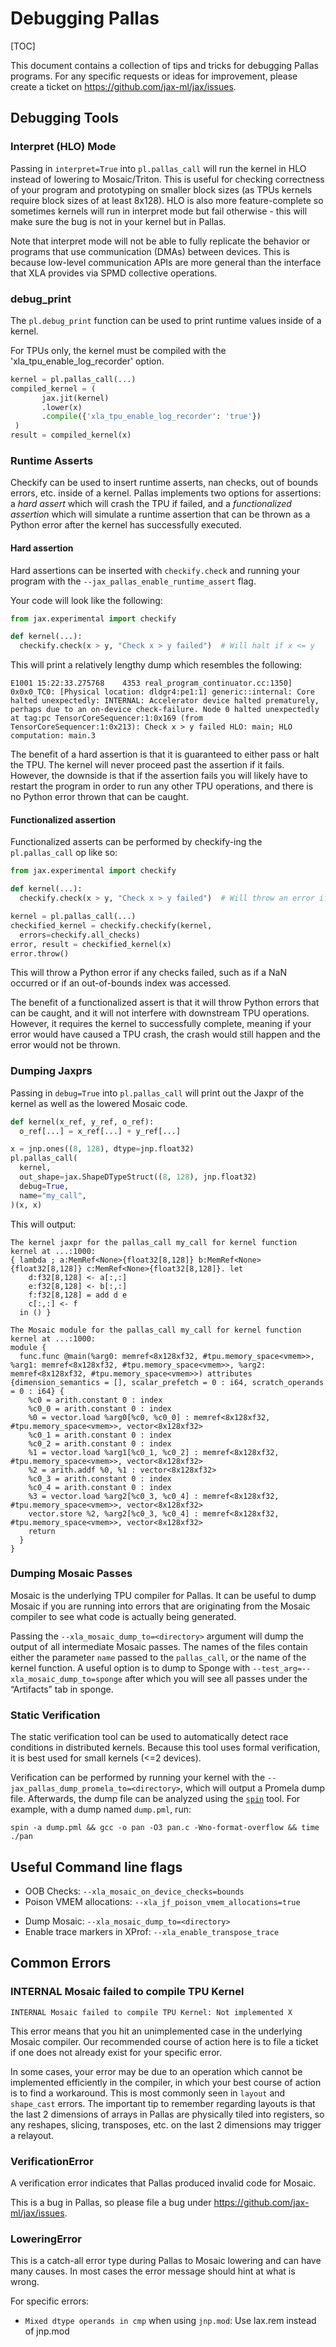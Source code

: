 # Debugging Pallas

<!--internal:0-->

<!--*
freshness: { owner: 'justinfu' reviewed: '2024-11-19' }
*-->

[TOC]

This document contains a collection of tips and tricks for debugging Pallas
programs. For any specific requests or ideas for improvement, please create
a ticket on https://github.com/jax-ml/jax/issues.

## Debugging Tools

### Interpret (HLO) Mode

Passing in `interpret=True` into `pl.pallas_call` will run the kernel in HLO instead of lowering to Mosaic/Triton. This is useful for checking correctness of your program and prototyping on smaller block sizes (as TPUs kernels require block sizes of at least 8x128). HLO is also more feature-complete so sometimes kernels will run in interpret mode but fail otherwise - this will make sure the bug is not in your kernel but in Pallas.

Note that interpret mode will not be able to fully replicate the behavior or programs that use communication (DMAs) between devices. This is because low-level communication APIs are more general than the interface that XLA provides via SPMD collective operations.

### debug_print

The `pl.debug_print` function can be used to print runtime values inside of a kernel.

For TPUs only, the kernel must be compiled with the 'xla_tpu_enable_log_recorder' option.
<!--internal:1-->

```python
kernel = pl.pallas_call(...)
compiled_kernel = (
       jax.jit(kernel)
       .lower(x)
       .compile({'xla_tpu_enable_log_recorder': 'true'})
 )
result = compiled_kernel(x)
```

### Runtime Asserts

Checkify can be used to insert runtime asserts, nan checks, out of bounds errors, etc. inside of a kernel.
Pallas implements two options for assertions: a *hard assert* which will crash the TPU if failed, and a *functionalized assertion* which will simulate a runtime assertion that can be thrown
as a Python error after the kernel has successfully executed.

#### Hard assertion

Hard assertions can be inserted with `checkify.check`
and running your program with the `--jax_pallas_enable_runtime_assert` flag.

Your code will look like the following:

```python
from jax.experimental import checkify

def kernel(...):
  checkify.check(x > y, "Check x > y failed")  # Will halt if x <= y
```

This will print a relatively lengthy dump which resembles the following:

```
E1001 15:22:33.275768    4353 real_program_continuator.cc:1350] 0x0x0_TC0: [Physical location: dldgr4:pe1:1] generic::internal: Core halted unexpectedly: INTERNAL: Accelerator device halted prematurely, perhaps due to an on-device check-failure. Node 0 halted unexpectedly at tag:pc TensorCoreSequencer:1:0x169 (from TensorCoreSequencer:1:0x213): Check x > y failed HLO: main; HLO computation: main.3
```

The benefit of a hard assertion is that it is guaranteed to either pass or
halt the TPU. The kernel will never proceed past the assertion if it fails.
However, the downside is that if the assertion fails you will
likely have to restart the program in order to run any other TPU operations,
and there is no Python error thrown that can be caught.

#### Functionalized assertion
Functionalized asserts can be performed by checkify-ing the `pl.pallas_call` op like so:

```python
from jax.experimental import checkify

def kernel(...):
  checkify.check(x > y, "Check x > y failed")  # Will throw an error if x <= y

kernel = pl.pallas_call(...)
checkified_kernel = checkify.checkify(kernel,
  errors=checkify.all_checks)
error, result = checkified_kernel(x)
error.throw()
```

This will throw a Python error if any checks failed, such as if a NaN occurred
or if an out-of-bounds index was accessed.

The benefit of a functionalized assert is that it will throw Python errors
that can be caught, and it will not interfere with downstream TPU operations.
However, it requires the kernel to successfully complete, meaning if your
error would have caused a TPU crash, the crash would still happen and
the error would not be thrown.


### Dumping Jaxprs

Passing in `debug=True` into `pl.pallas_call` will print out the Jaxpr of the kernel as well as the lowered Mosaic code.

```python
def kernel(x_ref, y_ref, o_ref):
  o_ref[...] = x_ref[...] + y_ref[...]

x = jnp.ones((8, 128), dtype=jnp.float32)
pl.pallas_call(
  kernel,
  out_shape=jax.ShapeDTypeStruct((8, 128), jnp.float32)
  debug=True,
  name="my_call",
)(x, x)
```

This will output:

```
The kernel jaxpr for the pallas_call my_call for kernel function kernel at ...:1000:
{ lambda ; a:MemRef<None>{float32[8,128]} b:MemRef<None>{float32[8,128]} c:MemRef<None>{float32[8,128]}. let
    d:f32[8,128] <- a[:,:]
    e:f32[8,128] <- b[:,:]
    f:f32[8,128] = add d e
    c[:,:] <- f
  in () }

The Mosaic module for the pallas_call my_call for kernel function kernel at ...:1000:
module {
  func.func @main(%arg0: memref<8x128xf32, #tpu.memory_space<vmem>>, %arg1: memref<8x128xf32, #tpu.memory_space<vmem>>, %arg2: memref<8x128xf32, #tpu.memory_space<vmem>>) attributes {dimension_semantics = [], scalar_prefetch = 0 : i64, scratch_operands = 0 : i64} {
    %c0 = arith.constant 0 : index
    %c0_0 = arith.constant 0 : index
    %0 = vector.load %arg0[%c0, %c0_0] : memref<8x128xf32, #tpu.memory_space<vmem>>, vector<8x128xf32>
    %c0_1 = arith.constant 0 : index
    %c0_2 = arith.constant 0 : index
    %1 = vector.load %arg1[%c0_1, %c0_2] : memref<8x128xf32, #tpu.memory_space<vmem>>, vector<8x128xf32>
    %2 = arith.addf %0, %1 : vector<8x128xf32>
    %c0_3 = arith.constant 0 : index
    %c0_4 = arith.constant 0 : index
    %3 = vector.load %arg2[%c0_3, %c0_4] : memref<8x128xf32, #tpu.memory_space<vmem>>, vector<8x128xf32>
    vector.store %2, %arg2[%c0_3, %c0_4] : memref<8x128xf32, #tpu.memory_space<vmem>>, vector<8x128xf32>
    return
  }
}
```

### Dumping Mosaic Passes

Mosaic is the underlying TPU compiler for Pallas. It can be useful to dump Mosaic if you are running into errors that are originating from the Mosaic compiler to see what code is actually being generated.

Passing the `--xla_mosaic_dump_to=<directory>` argument will dump the output of all intermediate Mosaic passes. The names of the files contain either the parameter `name` passed to the `pallas_call`, or the name of the kernel function. A useful option is to dump to Sponge with `--test_arg=--xla_mosaic_dump_to=sponge` after which you will see all passes under the “Artifacts” tab in sponge.

### Static Verification

The static verification tool can be used to automatically detect race conditions in distributed kernels.
Because this tool uses formal verification, it is best used for small kernels (<=2 devices).

Verification can be performed by running your kernel with the `--jax_pallas_dump_promela_to=<directory>`,
which will output a Promela dump file. Afterwards, the dump file can be
analyzed using the [`spin`](https://spinroot.com) tool. For example, with a dump named `dump.pml`, run:

```
spin -a dump.pml && gcc -o pan -O3 pan.c -Wno-format-overflow && time ./pan
```

<!--internal:2-->

## Useful Command line flags

* OOB Checks: `--xla_mosaic_on_device_checks=bounds`
* Poison VMEM allocations: `--xla_jf_poison_vmem_allocations=true`
<!--internal:3-->
* Dump Mosaic: `--xla_mosaic_dump_to=<directory>`
* Enable trace markers in XProf: `--xla_enable_transpose_trace`

## Common Errors

### INTERNAL Mosaic failed to compile TPU Kernel

`INTERNAL Mosaic failed to compile TPU Kernel: Not implemented X`

This error means that you hit an unimplemented case in the underlying Mosaic compiler.
Our recommended course of action here is to file a ticket if one does not already
exist for your specific error.

In some cases, your error may be due to an operation which cannot be implemented
efficiently in the compiler, in which your best course of action is to find a workaround. This
is most commonly seen in `layout` and `shape_cast` errors. The important tip
to remember regarding layouts is that the last 2 dimensions of arrays in Pallas
are physically tiled into registers, so any reshapes, slicing, transposes, etc.
on the last 2 dimensions may trigger a relayout.


### VerificationError

A verification error indicates that Pallas produced invalid code for Mosaic.

This is a bug in Pallas, so please file a bug under https://github.com/jax-ml/jax/issues.

### LoweringError

This is a catch-all error type during Pallas to Mosaic lowering and can have many causes.
In most cases the error message should hint at what is wrong.

For specific errors:

* `Mixed dtype operands in cmp` when using `jnp.mod`: Use lax.rem instead of jnp.mod



